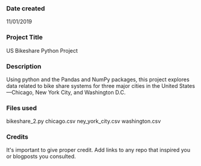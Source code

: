 ### Date created
11/01/2019

### Project Title
US Bikeshare Python Project

### Description
Using python and the Pandas and NumPy packages, this project explores data related to bike share systems for three major cities in the United States—Chicago, New York City, and Washington D.C.

### Files used
bikeshare_2.py
chicago.csv
ney_york_city.csv
washington.csv

### Credits
It's important to give proper credit. Add links to any repo that inspired you or blogposts you consulted.

